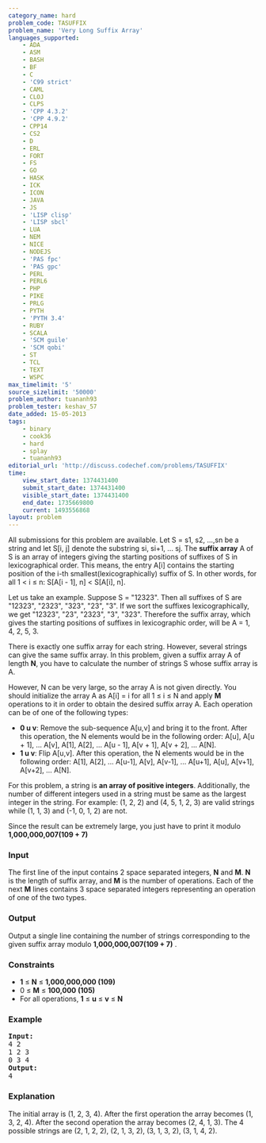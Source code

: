 ```yaml
---
category_name: hard
problem_code: TASUFFIX
problem_name: 'Very Long Suffix Array'
languages_supported:
    - ADA
    - ASM
    - BASH
    - BF
    - C
    - 'C99 strict'
    - CAML
    - CLOJ
    - CLPS
    - 'CPP 4.3.2'
    - 'CPP 4.9.2'
    - CPP14
    - CS2
    - D
    - ERL
    - FORT
    - FS
    - GO
    - HASK
    - ICK
    - ICON
    - JAVA
    - JS
    - 'LISP clisp'
    - 'LISP sbcl'
    - LUA
    - NEM
    - NICE
    - NODEJS
    - 'PAS fpc'
    - 'PAS gpc'
    - PERL
    - PERL6
    - PHP
    - PIKE
    - PRLG
    - PYTH
    - 'PYTH 3.4'
    - RUBY
    - SCALA
    - 'SCM guile'
    - 'SCM qobi'
    - ST
    - TCL
    - TEXT
    - WSPC
max_timelimit: '5'
source_sizelimit: '50000'
problem_author: tuananh93
problem_tester: keshav_57
date_added: 15-05-2013
tags:
    - binary
    - cook36
    - hard
    - splay
    - tuananh93
editorial_url: 'http://discuss.codechef.com/problems/TASUFFIX'
time:
    view_start_date: 1374431400
    submit_start_date: 1374431400
    visible_start_date: 1374431400
    end_date: 1735669800
    current: 1493556868
layout: problem
---
```

All submissions for this problem are available. Let S = s1, s2, ...,sn be a string and let S\[i, j\] denote the substring si, si+1, ... sj. The **suffix array** A of S is an array of integers giving the starting positions of suffixes of S in lexicographical order. This means, the entry A\[i\] contains the starting position of the i-th smallest(lexicographically) suffix of S. In other words, for all 1 &lt; i ≤ n: S\[A\[i - 1\], n\] &lt; S\[A\[i\], n\].

Let us take an example. Suppose S = "12323". Then all suffixes of S are "12323", "2323", "323", "23", "3". If we sort the suffixes lexicographically, we get "12323", "23", "2323", "3", "323". Therefore the suffix array, which gives the starting positions of suffixes in lexicographic order, will be A = 1, 4, 2, 5, 3.

There is exactly one suffix array for each string. However, several strings can give the same suffix array. In this problem, given a suffix array A of length **N**, you have to calculate the number of strings S whose suffix array is A.

However, N can be very large, so the array A is not given directly. You should initialize the array A as A\[i\] = i for all 1 ≤ i ≤ N and apply **M** operations to it in order to obtain the desired suffix array A. Each operation can be of one of the following types:

- **0 u v**: Remove the sub-sequence A\[u,v\] and bring it to the front. After this operation, the N elements would be in the following order: 
     A\[u\], A\[u + 1\], ...
    A\[v\], A\[1\], A\[2\], ... A\[u - 1\], A\[v + 1\], A\[v + 2\], ... A\[N\].
- **1 u v**: Flip A\[u,v\]. After this operation, the N elements would be in the following order: 
     A\[1\], A\[2\], ... A\[u-1\], A\[v\], A\[v-1\], ... A\[u+1\], A\[u\], A\[v+1\], A\[v+2\], ... A\[N\].

For this problem, a string is **an array of positive integers**. Additionally, the number of different integers used in a string must be same as the largest integer in the string. For example: (1, 2, 2) and (4, 5, 1, 2, 3) are valid strings while (1, 1, 3) and (-1, 0, 1, 2) are not.

Since the result can be extremely large, you just have to print it modulo **1,000,000,007(109 + 7)**

### Input

The first line of the input contains 2 space separated integers, **N** and **M**. **N** is the length of suffix array, and **M** is the number of operations.
Each of the next **M** lines contains 3 space separated integers representing an operation of one of the two types.

### Output

Output a single line containing the number of strings corresponding to the given suffix array modulo **1,000,000,007(109 + 7)** .

### Constraints

- **1** ≤ **N** ≤ **1,000,000,000 (109)**
- 0 ≤ **M** ≤ **100,000 (105)**
- For all operations, **1** ≤ **u** ≤ **v** ≤ **N**

### Example

<pre><b>Input:</b>
4 2
1 2 3
0 3 4
<b>Output:</b>
4
</pre>
### Explanation

The initial array is (1, 2, 3, 4).
After the first operation the array becomes (1, 3, 2, 4).
After the second operation the array becomes (2, 4, 1, 3).
The 4 possible strings are (2, 1, 2, 2), (2, 1, 3, 2), (3, 1, 3, 2), (3, 1, 4, 2).
